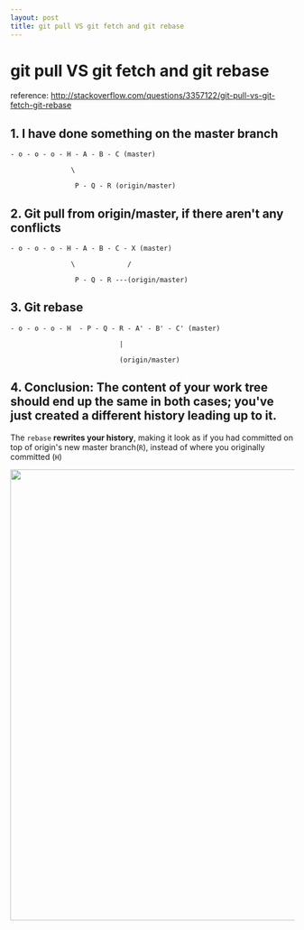 ```yaml
---
layout: post
title: git pull VS git fetch and git rebase
---
```


# git pull VS git fetch and git rebase

reference: http://stackoverflow.com/questions/3357122/git-pull-vs-git-fetch-git-rebase


## 1. I have done something on the master branch

```
- o - o - o - H - A - B - C (master)

               \
               
                P - Q - R (origin/master)
```

## 2. Git pull from origin/master, if there aren't any conflicts
```
- o - o - o - H - A - B - C - X (master)

               \             /
               
                P - Q - R ---(origin/master)
```

## 3. Git rebase
```
- o - o - o - H  - P - Q - R - A' - B' - C' (master)

                           |
                           
                           (origin/master)
```

## 4. Conclusion: The content of your work tree should end up the same in both cases; you've just created a different history leading up to it. 

The `rebase` **rewrites your history**, making it look as if you had committed on top of origin's new master branch(`R`), instead of where you originally committed (`H`)

    
<img src="/blog/images/git_pull_vs_fetch.png" alt="" style="width: 800px;"/>